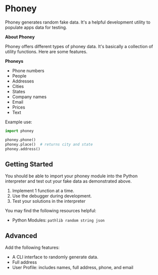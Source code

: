 # Phoney

Phoney generates random fake data. It's a helpful development utility to populate apps data for testing. 

**About Phoney**

Phoney offers different types of phoney data. It's basically a collection of utility functions. Here are some features.

**Phoneys**
- Phone numbers
- People
- Addresses
- Cities
- States
- Company names
- Email
- Prices
- Text

Example use:
```python
import phoney

phoney.phone()
phoney.place()  # returns city and state
phoney.address()
```

## Getting Started

You should be able to import your phoney module into the Python interpreter and test out your fake data as demonstrated above. 

1. Implement 1 function at a time.
1. Use the debugger during development.
1. Test your solutions in the interpreter

You may find the following resources helpful:

- Python Modules: `pathlib random string json`


## Advanced

Add the following features:

- A CLI interface to randomly generate data.
- Full address
- User Profile: includes names, full address, phone, and email


